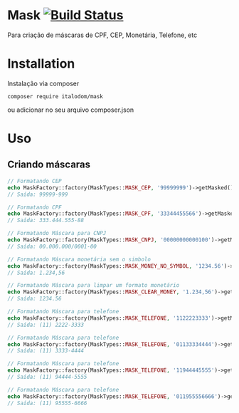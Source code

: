 Mask [![Build Status](https://travis-ci.org/italodom/mask.svg?branch=master)](https://travis-ci.org/italodom/mask)
===============
Para criação de máscaras de CPF, CEP, Monetária, Telefone, etc

Installation
============
Instalação via composer

```
composer require italodom/mask
```

ou adicionar no seu arquivo composer.json


Uso
=====

Criando máscaras
---------------------------------
```php
// Formatando CEP
echo MaskFactory::factory(MaskTypes::MASK_CEP, '99999999')->getMasked();
// Saída: 99999-999

// Formatando CPF
echo MaskFactory::factory(MaskTypes::MASK_CPF, '33344455566')->getMasked();
// Saída: 333.444.555-88

// Formatando Máscara para CNPJ
echo MaskFactory::factory(MaskTypes::MASK_CNPJ, '00000000000100')->getMasked();
// Saída: 00.000.000/0001-00

// Formatando Máscara monetária sem o simbolo
echo MaskFactory::factory(MaskTypes::MASK_MONEY_NO_SYMBOL, '1234.56')->getMasked();
// Saída: 1.234,56

// Formatando Máscara para limpar um formato monetário
echo MaskFactory::factory(MaskTypes::MASK_CLEAR_MONEY, '1.234,56')->getMasked();
// Saída: 1234.56

// Formatando Máscara para telefone
echo MaskFactory::factory(MaskTypes::MASK_TELEFONE, '1122223333')->getMasked();
// Saída: (11) 2222-3333

// Formatando Máscara para telefone
echo MaskFactory::factory(MaskTypes::MASK_TELEFONE, '01133334444')->getMasked();
// Saída: (11) 3333-4444

// Formatando Máscara para telefone
echo MaskFactory::factory(MaskTypes::MASK_TELEFONE, '11944445555')->getMasked();
// Saída: (11) 94444-5555

// Formatando Máscara para telefone
echo MaskFactory::factory(MaskTypes::MASK_TELEFONE, '011955556666')->getMasked();
// Saída: (11) 95555-6666
```
